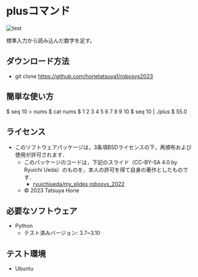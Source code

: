 # plusコマンド

![test](https://github.com/horietatsuya1/robosys2023/actions/workflows/test.yml/badge.svg)

標準入力から読み込んだ数字を足す。

## ダウンロード方法

* git clone https://github.com/horietatsuya1/robosys2023

## 簡単な使い方

 $ seq 10 > nums
 $ cat nums
 $ 1 2 3 4 5 6 7 8 9 10
 $ seq 10 | ./plus
 $ 55.0

## ライセンス

* このソフトウェアパッケージは，3条項BSDライセンスの下，再頒布および使用が許可されます．
  * このパッケージのコードは，下記のスライド（CC-BY-SA 4.0 by Ryuichi Ueda）のものを，本人の許可を得て自身の著作としたものです．
      * [ryuichiueda/my_slides robosys_2022](https://github.com/ryuichiueda/my_slides/tree/master/robosys_2022)
  * © 2023 Tatsuya Horie

## 必要なソフトウェア

* Python
  * テスト済みバージョン: 3.7~3.10

## テスト環境

* Ubuntu
